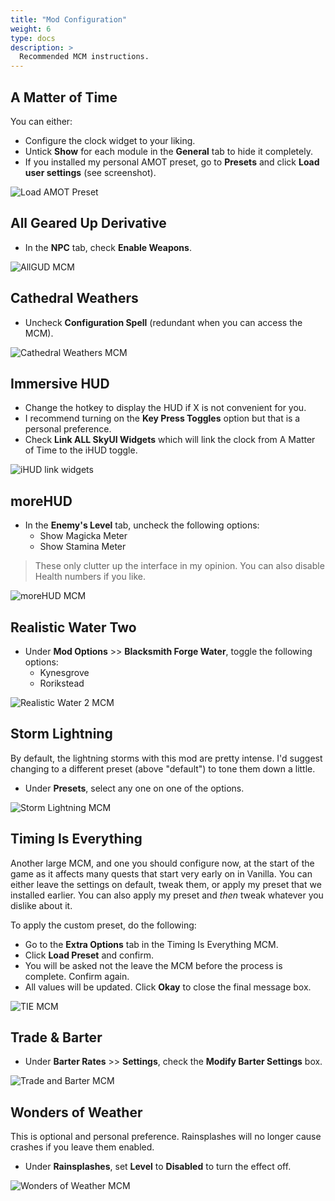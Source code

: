 ```yaml
---
title: "Mod Configuration"
weight: 6
type: docs
description: >
  Recommended MCM instructions.
---
```


## A Matter of Time

You can either:

- Configure the clock widget to your liking.
- Untick **Show** for each module in the **General** tab to hide it completely.
- If you installed my personal AMOT preset, go to **Presets** and click **Load user settings** (see screenshot).

![Load AMOT Preset](/Pictures/skyrim-se/new-game/load-amot-preset.jpg)

## All Geared Up Derivative

- In the **NPC** tab, check **Enable Weapons**.

![AllGUD MCM](/Pictures/skyrim-se/new-game/allgud-mcm.jpg)

## Cathedral Weathers

- Uncheck **Configuration Spell** (redundant when you can access the MCM).

![Cathedral Weathers MCM](/Pictures/skyrim-se/new-game/cw-mcm.jpg)

## Immersive HUD

- Change the hotkey to display the HUD if X is not convenient for you.
- I recommend turning on the **Key Press Toggles** option but that is a personal preference.
- Check **Link ALL SkyUI Widgets** which will link the clock from A Matter of Time to the iHUD toggle.

![iHUD link widgets](/Pictures/skyrim-se/new-game/ihud-link-widgets.jpg)

## moreHUD

- In the **Enemy's Level** tab, uncheck the following options:
  - Show Magicka Meter
  - Show Stamina Meter

> These only clutter up the interface in my opinion. You can also disable Health numbers if you like.

![moreHUD MCM](/Pictures/skyrim-se/new-game/morehud-mcm.jpg)

## Realistic Water Two

* Under **Mod Options** >> **Blacksmith Forge Water**, toggle the following options:
  * Kynesgrove
  * Rorikstead

![Realistic Water 2 MCM](/Pictures/skyrim-se/new-game/rwt-mcm.jpg)

## Storm Lightning

By default, the lightning storms with this mod are pretty intense. I'd suggest changing to a different preset (above "default") to tone them down a little.

- Under **Presets**, select any one on one of the options.

![Storm Lightning MCM](/Pictures/skyrim-se/new-game/storm-lightning-mcm.jpg)

## Timing Is Everything

Another large MCM, and one you should configure now, at the start of the game as it affects many quests that start very early on in Vanilla. You can either leave the settings on default, tweak them, or apply my preset that we installed earlier. You can also apply my preset and *then* tweak whatever you dislike about it.

To apply the custom preset, do the following:

- Go to the **Extra Options** tab in the Timing Is Everything MCM.
- Click **Load Preset** and confirm.
- You will be asked not the leave the MCM before the process is complete. Confirm again.
- All values will be updated. Click **Okay** to close the final message box.

![TIE MCM](/Pictures/skyrim-se/new-game/tie-mcm.jpg)

## Trade & Barter

- Under **Barter Rates** >> **Settings**, check the **Modify Barter Settings** box.

![Trade and Barter MCM](/Pictures/skyrim-se/new-game/trade-barter-mcm.jpg)

## Wonders of Weather

This is optional and personal preference. Rainsplashes will no longer cause crashes if you leave them enabled.

* Under **Rainsplashes**, set **Level** to **Disabled** to turn the effect off.

![Wonders of Weather MCM](/Pictures/skyrim-se/new-game/wow-mcm.jpg)